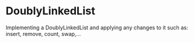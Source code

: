 # DoublyLinkedList
Implementing a DoublyLinkedList and applying any changes to it such as: insert, remove, count, swap,...
